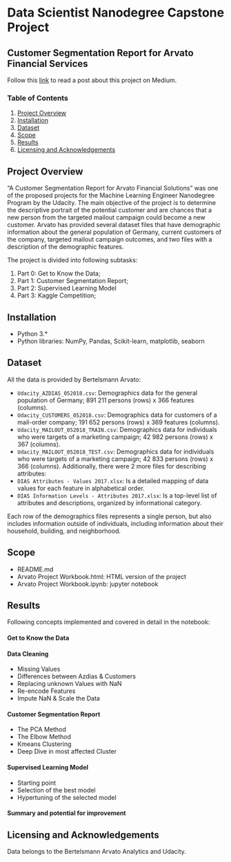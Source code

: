 # Data Scientist Nanodegree Capstone Project
## Customer Segmentation Report for Arvato Financial Services

Follow this [link](https://chris-b.medium.com/customer-segmentation-report-for-arvato-financial-services-79f09ec1e02c) to read a post about this project on Medium.

### Table of Contents

1. [Project Overview](#overview)
2. [Installation](#installation)
2. [Dataset](#dataset)
3. [Scope](#scope)
3. [Results](#results)
4. [Licensing and Acknowledgements](#licensing)


## Project Overview<a name="overview"></a>
“A Customer Segmentation Report for Arvato Financial Solutions” was one of the proposed projects for the Machine Learning Engineer Nanodegree Program by the Udacity. The main objective of the project is to determine the descriptive portrait of the potential customer and are chances that a new person from the targeted mailout campaign could become a new customer.
Arvato has provided several dataset files that have demographic information about the general population of Germany, current customers of the company, targeted mailout campaign outcomes, and two files with a description of the demographic features.

The project is divided into following subtasks:
1.	Part 0: Get to Know the Data;
2.	Part 1: Customer Segmentation Report;
3.	Part 2: Supervised Learning Model
4.	Part 3: Kaggle Competition;

## Installation <a name="installation"></a>
- Python 3.*
- Python libraries: NumPy, Pandas, Scikit-learn, matplotlib, seaborn

## Dataset <a name="dataset"></a>
All the data is provided by Bertelsmann Arvato:
* `Udacity_AZDIAS_052018.csv`: Demographics data for the general population of Germany; 891 211 persons (rows) x 366 features (columns).
* `Udacity_CUSTOMERS_052018.csv`: Demographics data for customers of a mail-order company; 191 652 persons (rows) x 369 features (columns).
* `Udacity_MAILOUT_052018_TRAIN.csv`: Demographics data for individuals who were targets of a marketing campaign; 42 982 persons (rows) x 367 (columns).
* `Udacity_MAILOUT_052018_TEST.csv`: Demographics data for individuals who were targets of a marketing campaign; 42 833 persons (rows) x 366 (columns).
Additionally, there were 2 more files for describing attributes:
* `DIAS Attributes - Values 2017.xlsx`: Is a detailed mapping of data values for each feature in alphabetical order.
* `DIAS Information Levels - Attributes 2017.xlsx`: Is a top-level list of attributes and descriptions, organized by informational category.

Each row of the demographics files represents a single person, but also includes information outside of individuals, including information about their household, building, and neighborhood.


## Scope <a name="scope"></a>
- README.md
- Arvato Project Workbook.html: HTML version of the project
- Arvato Project Workbook.ipynb: jupyter notebook


## Results <a name="results"></a>
Following concepts implemented and covered in detail in the notebook: 
#### Get to Know the Data
#### Data Cleaning
* Missing Values
* Differences between Azdias & Customers
* Replacing unknown Values with NaN
* Re-encode Features
* Impute NaN & Scale the Data
#### Customer Segmentation Report
* The PCA Method
* The Elbow Method
* Kmeans Clustering
* Deep Dive in most affected Cluster
#### Supervised Learning Model
* Starting point
* Selection of the best model
* Hypertuning of the selected model
#### Summary and potential for improvement


## Licensing and Acknowledgements<a name="licensing"></a>
Data belongs to the Bertelsmann Arvato Analytics and Udacity.
